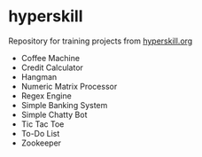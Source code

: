 # hyperskill
Repository for training projects from [hyperskill.org](https://hyperskill.org/)

* Coffee Machine
* Credit Calculator
* Hangman
* Numeric Matrix Processor
* Regex Engine
* Simple Banking System
* Simple Chatty Bot
* Tic Tac Toe
* To-Do List
* Zookeeper